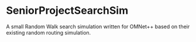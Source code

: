 # SeniorProjectSearchSim
A small Random Walk search simulation written for OMNet++ based on their existing random routing simulation.
